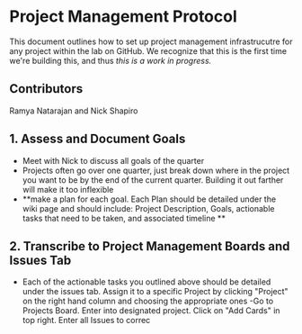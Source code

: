 # Project Management Protocol
This document outlines how to set up project management infrastrucutre for any project within the lab on GitHub. We recognize that this is the first time we're building this, and thus *this is a work in progress.*

## Contributors
Ramya Natarajan and Nick Shapiro

## 1. Assess and Document Goals
- Meet with Nick to discuss all goals of the quarter
- Projects often go over one quarter, just break down where in the project you want to be by the end of the current quarter. Building it out farther will make it too inflexible
- **make a plan for each goal. Each Plan should be detailed under the wiki page and should include: Project Description, Goals, actionable tasks that need to be taken, and associated timeline **

## 2. Transcribe to Project Management Boards and Issues Tab
- Each of the actionable tasks you outlined above should be detailed under the issues tab. Assign it to a specific Project by clicking "Project" on the right hand column and choosing the appropriate ones
-Go to Projects Board. Enter into designated project. Click on "Add Cards" in top right. Enter all Issues to correc
